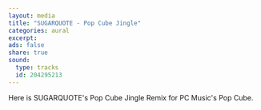 ```yaml
---
layout: media
title: "SUGARQUOTE - Pop Cube Jingle"
categories: aural
excerpt: 
ads: false
share: true
sound:
  type: tracks
  id: 204295213
---
```


Here is SUGARQUOTE's Pop Cube Jingle Remix for PC Music's Pop Cube.